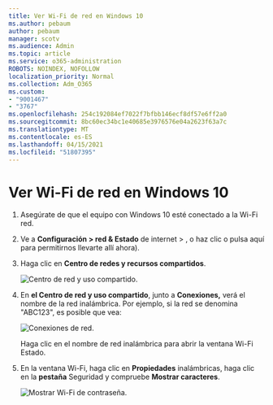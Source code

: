 ```yaml
---
title: Ver Wi-Fi de red en Windows 10
ms.author: pebaum
author: pebaum
manager: scotv
ms.audience: Admin
ms.topic: article
ms.service: o365-administration
ROBOTS: NOINDEX, NOFOLLOW
localization_priority: Normal
ms.collection: Adm_O365
ms.custom:
- "9001467"
- "3767"
ms.openlocfilehash: 254c192084ef7022f7bfbb146ecf8df57e6ff2a0
ms.sourcegitcommit: 8bc60ec34bc1e40685e3976576e04a2623f63a7c
ms.translationtype: MT
ms.contentlocale: es-ES
ms.lasthandoff: 04/15/2021
ms.locfileid: "51807395"
---
```

# <a name="view-wi-fi-network-password-in-windows-10"></a>Ver Wi-Fi de red en Windows 10

1. Asegúrate de que el equipo con Windows 10 esté conectado a la Wi-Fi red.

2. Ve a **Configuración > red & Estado** de internet > , [](ms-settings:network?activationSource=GetHelp) o haz clic o pulsa aquí para permitirnos llevarte allí ahora).

3. Haga clic en **Centro de redes y recursos compartidos**.

    ![Centro de red y uso compartido.](media/network-sharing-center.png)

4. En **el Centro de red y uso compartido**, junto a **Conexiones,** verá el nombre de la red inalámbrica. Por ejemplo, si la red se denomina "ABC123", es posible que vea:

    ![Conexiones de red.](media/network-connections.png)

    Haga clic en el nombre de red inalámbrica para abrir la ventana Wi-Fi Estado. 

5. En la ventana Wi-Fi, haga clic en **Propiedades** inalámbricas, haga clic en la **pestaña** Seguridad y compruebe **Mostrar caracteres**.

    ![Mostrar Wi-Fi de contraseña.](media/show-password-characters.png)

